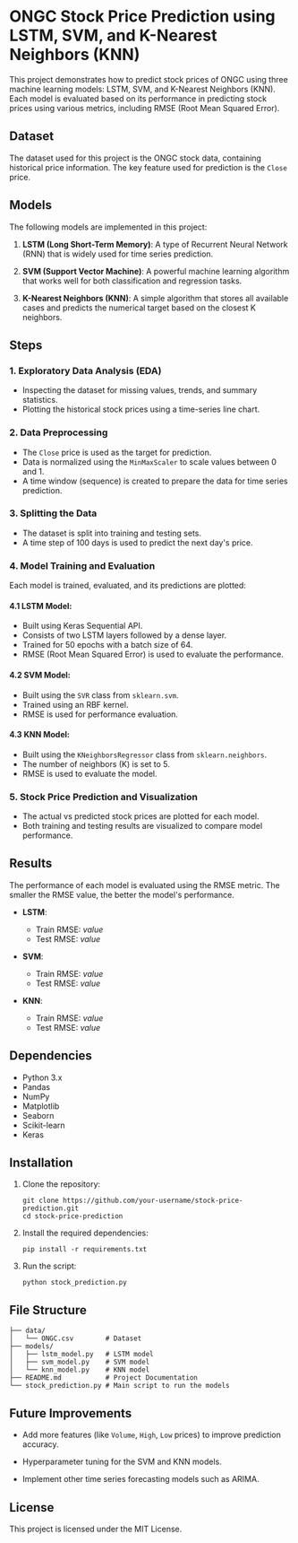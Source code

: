 # ONGC Stock Price Prediction using LSTM, SVM, and K-Nearest Neighbors (KNN)

This project demonstrates how to predict stock prices of ONGC using three machine learning models: LSTM, SVM, and K-Nearest Neighbors (KNN). Each model is evaluated based on its performance in predicting stock prices using various metrics, including RMSE (Root Mean Squared Error).

## Dataset

The dataset used for this project is the ONGC stock data, containing historical price information. The key feature used for prediction is the `Close` price.

## Models

The following models are implemented in this project:

1. **LSTM (Long Short-Term Memory)**: A type of Recurrent Neural Network (RNN) that is widely used for time series prediction.

2. **SVM (Support Vector Machine)**: A powerful machine learning algorithm that works well for both classification and regression tasks.

3. **K-Nearest Neighbors (KNN)**: A simple algorithm that stores all available cases and predicts the numerical target based on the closest K neighbors.

## Steps

### 1. Exploratory Data Analysis (EDA)
- Inspecting the dataset for missing values, trends, and summary statistics.
- Plotting the historical stock prices using a time-series line chart.

### 2. Data Preprocessing
- The `Close` price is used as the target for prediction.
- Data is normalized using the `MinMaxScaler` to scale values between 0 and 1.
- A time window (sequence) is created to prepare the data for time series prediction.

### 3. Splitting the Data
- The dataset is split into training and testing sets.
- A time step of 100 days is used to predict the next day's price.

### 4. Model Training and Evaluation
Each model is trained, evaluated, and its predictions are plotted:

#### 4.1 LSTM Model:
- Built using Keras Sequential API.
- Consists of two LSTM layers followed by a dense layer.
- Trained for 50 epochs with a batch size of 64.
- RMSE (Root Mean Squared Error) is used to evaluate the performance.

#### 4.2 SVM Model:
- Built using the `SVR` class from `sklearn.svm`.
- Trained using an RBF kernel.
- RMSE is used for performance evaluation.

#### 4.3 KNN Model:
- Built using the `KNeighborsRegressor` class from `sklearn.neighbors`.
- The number of neighbors (K) is set to 5.
- RMSE is used to evaluate the model.

### 5. Stock Price Prediction and Visualization
- The actual vs predicted stock prices are plotted for each model.
- Both training and testing results are visualized to compare model performance.

## Results
The performance of each model is evaluated using the RMSE metric. The smaller the RMSE value, the better the model's performance.

- **LSTM**:
  - Train RMSE: *value*
  - Test RMSE: *value*
  
- **SVM**:
  - Train RMSE: *value*
  - Test RMSE: *value*

- **KNN**:
  - Train RMSE: *value*
  - Test RMSE: *value*

## Dependencies

- Python 3.x
- Pandas
- NumPy
- Matplotlib
- Seaborn
- Scikit-learn
- Keras

## Installation

1. Clone the repository:

   ```
   git clone https://github.com/your-username/stock-price-prediction.git
   cd stock-price-prediction
   ```

2. Install the required dependencies:

   ```
   pip install -r requirements.txt
   ```

3. Run the script:

   ```
   python stock_prediction.py
   ```

## File Structure

```
├── data/
│   └── ONGC.csv        # Dataset
├── models/
│   ├── lstm_model.py   # LSTM model
│   ├── svm_model.py    # SVM model
│   └── knn_model.py    # KNN model
├── README.md           # Project Documentation
└── stock_prediction.py # Main script to run the models
```

## Future Improvements

- Add more features (like ```Volume```, ```High```, ```Low``` prices) to improve prediction accuracy.

- Hyperparameter tuning for the SVM and KNN models.

- Implement other time series forecasting models such as ARIMA.

## License

This project is licensed under the MIT License.

